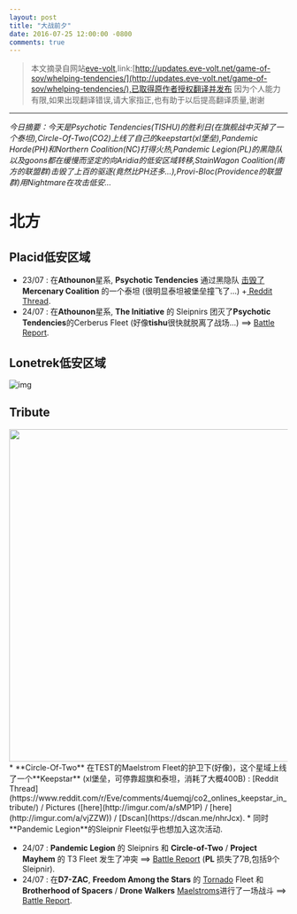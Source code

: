 ```yaml
---
layout: post
title: "大战前夕"
date: 2016-07-25 12:00:00 -0800
comments: true
---
```


> 本文摘录自网站[eve-volt](http://updates.eve-volt.net/ "Game of Sov"),link:[http://updates.eve-volt.net/game-of-sov/whelping-tendencies/](http://updates.eve-volt.net/game-of-sov/whelping-tendencies/),已取得原作者授权翻译并发布
> 因为个人能力有限,如果出现翻译错误,请大家指正,也有助于以后提高翻译质量,谢谢

* * *

*今日摘要：今天是Psychotic Tendencies(TISHU)的胜利日(在旗舰战中灭掉了一个泰坦),Circle-Of-Two(CO2)上线了自己的keepstart(xl堡垒),Pandemic Horde(PH)和Northern Coalition(NC)打得火热,Pandemic Legion(PL)的黑隐队以及goons都在缓慢而坚定的向Aridia的低安区域转移,StainWagon Coalition(南方的联盟群)击毁了上百的驱逐(竟然比PH还多...),Provi-Bloc(Providence的联盟群)用Nightmare在攻击低安...*

# 北方

## Placid低安区域
* 23/07 : 在**Athounon**星系, **Psychotic Tendencies** 通过黑隐队 [击毁了](https://zkillboard.com/kill/55235764/) **Mercenary Coalition** 的一个泰坦 (很明显泰坦被堡垒撞飞了...) +[ Reddit Thread](https://www.reddit.com/r/Eve/comments/4u8wh2/tishu_takes_down_mc_erebus/).
* 24/07 : 在**Athounon**星系, **The Initiative** 的 Sleipnirs 团灭了**Psychotic Tendencies**的Cerberus Fleet (好像**tishu**很快就脱离了战场...) ==> [Battle Report](http://evf-eve.com/services/brcat/?s=3856&b=7133340&e=90&t=u&ro=45.75).

## Lonetrek低安区域
![img](http://i.imgur.com/Ba897CE.jpg)

## Tribute
<img src="http://i.imgur.com/HH9Wr0g.png" width = "600" align=center />
* **Circle-Of-Two** 在TEST的Maelstrom Fleet的护卫下(好像)，这个星域上线了一个**Keepstar** (xl堡垒，可停靠超旗和泰坦，消耗了大概400B) : [Reddit Thread](https://www.reddit.com/r/Eve/comments/4uemqj/co2_onlines_keepstar_in_tribute/) / Pictures ([here](http://imgur.com/a/sMP1P) / [here](http://imgur.com/a/vjZZW)) / [Dscan](https://dscan.me/nhrJcx).
* 同时**Pandemic Legion**的Sleipnir Fleet似乎也想加入这次活动.

* 24/07 : **Pandemic Legion** 的 Sleipnirs 和 **Circle-of-Two** / **Project Mayhem** 的 T3 Fleet 发生了冲突 ==> [Battle Report](http://evf-eve.com/services/brcat/?s=848&b=7133146&e=90&t=ek) (**PL** 损失了7B,包括9个Sleipnir).
* 24/07 : 在**D7-ZAC**, **Freedom Among the Stars** 的 [Tornado](https://zkillboard.com/kill/55256973/) Fleet 和 **Brotherhood of Spacers** / **Drone Walkers** [Maelstroms](https://zkillboard.com/kill/55256892/)进行了一场战斗 ==> [Battle Report](http://evf-eve.com/services/brcat/?s=867&b=7133400&e=90&t=uv&ro=45.75).
